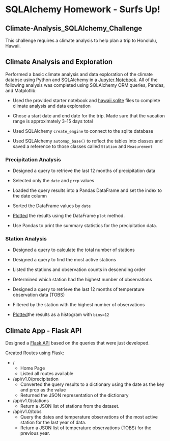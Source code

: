 # SQLAlchemy Homework - Surfs Up!

## Climate-Analysis_SQLAlchemy_Challenge

This challenge requires a climate analysis to help plan a trip to Honolulu, Hawaii.

## Climate Analysis and Exploration
Performed a basic climate analysis and data exploration of the climate databse using Python and SQLAlchemy in a [Jupyter Notebook](https://github.com/SusanCThomas/Climate-Analysis_SQLAlchemy_Challenge/blob/main/climate_starter.ipynb). All of the following analysis was completed using SQLAlchemy ORM queries, Pandas, and Matplotlib:

* Used the provided starter notebook and [hawaii.sqlite](https://github.com/SusanCThomas/Climate-Analysis_SQLAlchemy_Challenge/tree/main/Resources) files to complete climate analysis and data exploration

* Chose a start date and end date for the trip. Made sure that the vacation range is approximately 3-15 days total

* Used SQLAlchemy `create_engine` to connect to the sqlite database

* Used SQLAlchemy `automap_base()` to reflect the tables into classes and saved a reference to those classes called `Station` and `Measurement`

### Precipitation Analysis

* Designed a query to retrieve the last 12 months of precipitation data

* Selected only the `date` and `prcp` values

* Loaded the query results into a Pandas DataFrame and set the index to the date column

* Sorted the DataFrame values by `date`

* [Plotted](https://github.com/SusanCThomas/Climate-Analysis_SQLAlchemy_Challenge/blob/main/Images/12_Months_Precip.png) the results using the DataFrame `plot` method.


* Use Pandas to print the summary statistics for the precipitation data.

### Station Analysis

* Designed a query to calculate the total number of stations

* Designed a query to find the most active stations

* Listed the stations and observation counts in descending order

* Determined which station had the highest number of observations

* Designed a query to retrieve the last 12 months of temperature observation data (TOBS)

* Filtered by the station with the highest number of observations

* [Plotted](https://github.com/SusanCThomas/Climate-Analysis_SQLAlchemy_Challenge/blob/main/Images/temp_observe.png)the results as a histogram with `bins=12`

## Climate App - Flask API
Designed a [Flask API](https://github.com/SusanCThomas/Climate-Analysis_SQLAlchemy_Challenge/blob/main/climate.py) based on the queries that were just developed. 

Created Routes using Flask:
* /
    * Home Page
    * Listed all routes available
* /api/v1.0/precipitation
    * Converted the query results to a dictionary using the date as the key and prcp as the value
    * Returned the JSON representation of the dictionary
* /api/v1.0/stations
    * Return a JSON list of stations from the dataset.
* /api/v1.0/tobs
    * Query the dates and temperature observations of the most active station for the last year of data.
    * Return a JSON list of temperature observations (TOBS) for the previous year.
